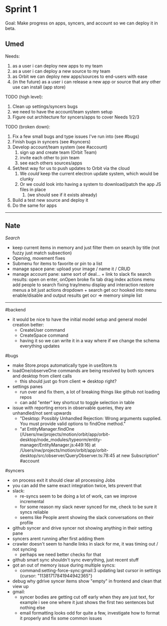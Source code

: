 # Sprint 1

Goal: Make progress on apps, syncers, and account so we can deploy it in beta.

## Umed

Needs:

1. as a user i can deploy new apps to my team
2. as a user i can deploy a new source to my team
3. as Orbit we can deploy new apps/sources to end-users with ease
4. (in the future) as a user i can release a new app or source that any other use can install (app store)

TODO (high level):

1. Clean up settings/syncers bugs
2. we need to have the account/team system setup
3. Figure out architecture for syncers/apps to cover Needs 1/2/3

TODO (broken down):

1. Fix a few small bugs and type issues I've run into (see #bugs)
2. Finish bugs in syncers (see #syncers)
3. Develop account/team system (see #account)
   1. sign up and create team (Orbit Team)
   2. invite each other to join team
   3. see each others sources/apps
4. Set/test way for us to push updates to Orbit via the cloud
   1. We _could_ keep the current electron update system, which would be clunky
   2. Or we could look into having a system to download/patch the app JS files in place
      1. (we should see if it exists already)
5. Build a test new source and deploy it
6. Do the same for apps

---

## Nate

_Search_

- keep current items in memory and just filter them on search by title (not fuzzy just match subsection)
- Opening, movement fixes
- Submenu for items to favorite or pin to a list
- manage space pane: upload your image / name it / CRUD
- manage account pane: same sort of deal... + link to slack
  fix search results: open on enter, onOpen broke
  fix tab drag index
  actions menu
  add people to search
  fixing tray/menu display and interaction
  restore menus a bit just actions dropdown + search
  get ocr hooked into menu enable/disable and output results
  get ocr => memory simple list

---

#backend

- it would be nice to have the initial model setup and general model creation better:
  - CreateUser command
  - CreateSpace command
  - having it so we can write it in a way where if we change the schema everything updates

#bugs

- make Store.props automatically type in useStore.ts
- loadOne/observeOne commands are being resolved by both syncers and desktop from client calls
  - this should just go from client => desktop right?
- settings panes
  - run over and fix them, a lot of breaking things like github not loading repos
  - can add "enter" key shortcut to toggle selection in table
- issue with reporting errors in observable queries, they are unhandled/not sent upwards
  - "Desktop: Possibly Unhandled Rejection: Wrong arguments supplied. You must provide valid options to findOne method."
  - "at EntityManager.findOne (/Users/nw/projects/motion/orbit/app/orbit-desktop/node_modules/typeorm/entity-manager/EntityManager.js:449:16)
    at /Users/nw/projects/motion/orbit/app/orbit-desktop/src/observer/QueryObserver.ts:78:45
    at new Subscription"
    #account

#syncers

- on process exit it should clear all processing Jobs
- you can add the same exact integration twice, lets prevent that
- slack:
  - re-syncs seem to be doing a lot of work, can we improve incremental
  - for some reason my slack never synced for me, check to be sure it syncs reliable
  - seems like People arent showing the slack conversations on their profile
- github syncer and drive syncer not showing anything in their setting pane
- syncers arent running after first adding them
- crawler doesn't seem to handle links in slack for me, it was timing out / not syncing
  - perhaps we need better checks for that
- github smart sync shouldn't sync everything, just recent stuff
- got an out of memory issue during multiple syncs:
  - command:setting-force-sync:gmail:3 updating last cursor in settings {cursor: "11381717841944942365"}
- debug why gdrive syncer items show "empty" in frontend and clean that view up
- gmail:
  - syncer bodies are getting cut off early when they are just text, for example i see one where it just shows the first two sentences but nothing else
  - email formatting looks odd for quite a few, investigate how to format it properly and fix some common issues
